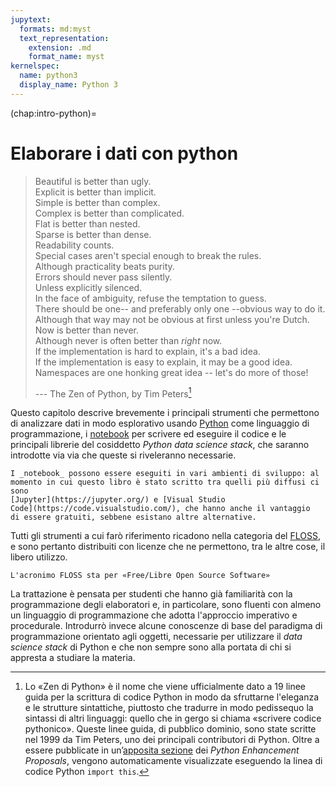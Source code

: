 ```yaml
---
jupytext:
  formats: md:myst
  text_representation:
    extension: .md
    format_name: myst
kernelspec:
  name: python3
  display_name: Python 3
---
```


(chap:intro-python)=
# Elaborare i dati con python

> Beautiful is better than ugly.<br/>
> Explicit is better than implicit.<br/>
> Simple is better than complex.<br/>
> Complex is better than complicated.<br/>
> Flat is better than nested.<br/>
> Sparse is better than dense.<br/>
> Readability counts.<br/>
> Special cases aren't special enough to break the rules.<br/>
> Although practicality beats purity.<br/>
> Errors should never pass silently.<br/>
> Unless explicitly silenced.<br/>
> In the face of ambiguity, refuse the temptation to guess.<br/>
> There should be one-- and preferably only one --obvious way to do it.<br/>
> Although that way may not be obvious at first unless you're Dutch.<br/>
> Now is better than never.<br/>
> Although never is often better than *right* now.<br/>
> If the implementation is hard to explain, it's a bad idea.<br/>
> If the implementation is easy to explain, it may be a good idea.<br/>
> Namespaces are one honking great idea -- let's do more of those!<br/>
>
> --- The Zen of Python, by Tim Peters[^zen]


Questo capitolo descrive brevemente i principali strumenti che permettono di
analizzare dati in modo esplorativo usando [Python](https://www.python.org)
come linguaggio di programmazione, i
[notebook](https://en.wikipedia.org/wiki/Notebook_interface) per scrivere ed
eseguire il codice e le principali librerie del cosiddetto _Python data science
stack_, che saranno introdotte via via che queste si riveleranno necessarie.
```{margin}
I _notebook_ possono essere eseguiti in vari ambienti di sviluppo: al
momento in cui questo libro è stato scritto tra quelli più diffusi ci sono
[Jupyter](https://jupyter.org/) e [Visual Studio
Code](https://code.visualstudio.com/), che hanno anche il vantaggio
di essere gratuiti, sebbene esistano altre alternative.
```

Tutti gli strumenti a cui farò riferimento ricadono nella categoria del
[FLOSS](https://it.wikipedia.org/wiki/Free_and_Open_Source_Software),
e sono pertanto distribuiti con licenze che ne permettono, tra le altre cose,
il libero utilizzo.
```{margin}
L'acronimo FLOSS sta per «Free/Libre Open Source Software»
```

La trattazione è pensata per studenti che hanno già familiarità con la
programmazione degli elaboratori e, in particolare, sono fluenti con almeno un
linguaggio di programmazione che adotta l'approccio imperativo e procedurale.
Introdurrò invece alcune conoscenze di base del paradigma di programmazione
orientato agli oggetti, necessarie per utilizzare il _data science stack_ di
Python e che non sempre sono alla portata di chi si appresta a studiare la
materia.


[^zen]: Lo «Zen di Python» è il nome che viene ufficialmente dato a $19$ linee
guida per la scrittura di codice Python in modo da sfruttarne l'eleganza e le
strutture sintattiche, piuttosto che tradurre in modo pedissequo la sintassi di
altri linguaggi: quello che in gergo si chiama «scrivere codice pythonico».
Queste linee guida, di pubblico dominio, sono state scritte nel 1999 da Tim
Peters, uno dei principali contributori di Python. Oltre a essere pubblicate in
un’[apposita sezione](https://peps.python.org/pep-0020/) dei _Python
Enhancement Proposals_, vengono automaticamente visualizzate eseguendo la linea
di codice Python `import this`.